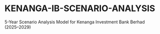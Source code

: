 # KENANGA-IB-SCENARIO-ANALYSIS
5-Year Scenario Analysis Model for Kenanga Investment Bank Berhad (2025–2029)
